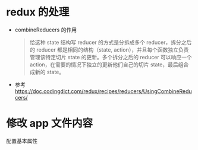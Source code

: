 # redux 的处理

-   combineReducers 的作用
    > 给这种 state 结构写 reducer 的方式是分拆成多个 reducer，拆分之后的 reducer 都是相同的结构（state, action），并且每个函数独立负责管理该特定切片 state 的更新。多个拆分之后的 reducer 可以响应一个 action，在需要的情况下独立的更新他们自己的切片 state，最后组合成新的 state。
-   参考
    https://doc.codingdict.com/redux/recipes/reducers/UsingCombineReducers/

# 修改 app 文件内容

配置基本属性
